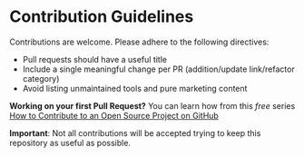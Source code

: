 # Contribution Guidelines
Contributions are welcome. Please adhere to the following directives:
- Pull requests should have a useful title
- Include a single meaningful change per PR (addition/update link/refactor category)
- Avoid listing unmaintained tools and pure marketing content

**Working on your first Pull Request?** You can learn how from this *free* series [How to Contribute to an Open Source Project on GitHub](https://kcd.im/pull-request)

**Important**: Not all contributions will be accepted trying to keep this repository as useful as possible.

<!-- Auto-update: 2025-10-21T08:17:08.887081 -->
